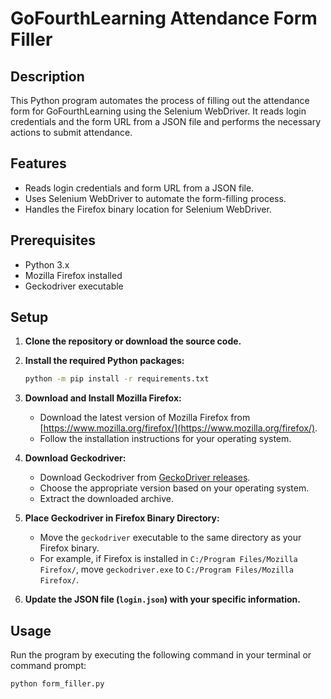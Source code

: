 # GoFourthLearning Attendance Form Filler

## Description

This Python program automates the process of filling out the attendance form for GoFourthLearning using the Selenium WebDriver. It reads login credentials and the form URL from a JSON file and performs the necessary actions to submit attendance.

## Features

- Reads login credentials and form URL from a JSON file.
- Uses Selenium WebDriver to automate the form-filling process.
- Handles the Firefox binary location for Selenium WebDriver.

## Prerequisites

- Python 3.x
- Mozilla Firefox installed
- Geckodriver executable

## Setup

1. **Clone the repository or download the source code.**

2. **Install the required Python packages:**

   ```bash
   python -m pip install -r requirements.txt
   ```

3. **Download and Install Mozilla Firefox:**

   - Download the latest version of Mozilla Firefox from [https://www.mozilla.org/firefox/](https://www.mozilla.org/firefox/).
   - Follow the installation instructions for your operating system.

4. **Download Geckodriver:**

   - Download Geckodriver from [GeckoDriver releases](https://github.com/mozilla/geckodriver/releases).
   - Choose the appropriate version based on your operating system.
   - Extract the downloaded archive.

5. **Place Geckodriver in Firefox Binary Directory:**

   - Move the `geckodriver` executable to the same directory as your Firefox binary.
   - For example, if Firefox is installed in `C:/Program Files/Mozilla Firefox/`, move `geckodriver.exe` to `C:/Program Files/Mozilla Firefox/`.

6. **Update the JSON file (`login.json`) with your specific information.**

## Usage

Run the program by executing the following command in your terminal or command prompt:

```bash
python form_filler.py
```
